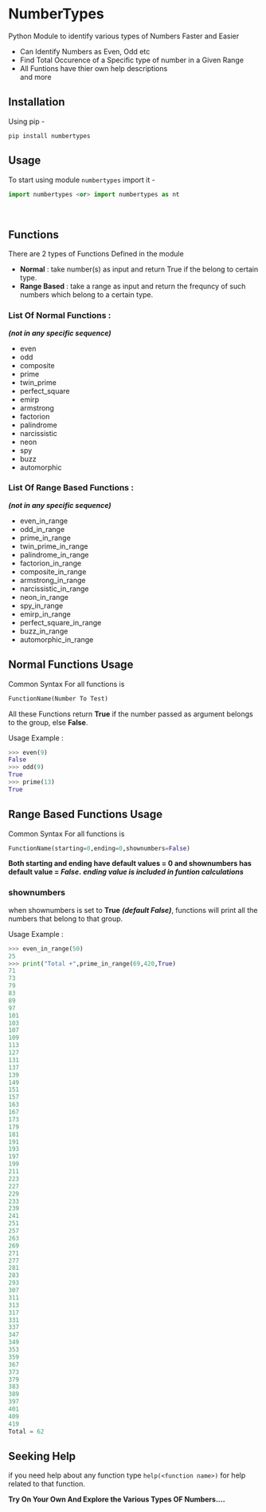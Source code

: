 # NumberTypes
Python Module to identify various types of Numbers Faster and Easier

- Can Identify Numbers as Even, Odd etc
- Find Total Occurence of a Specific type of number in a Given Range 
- All Funtions have thier own help descriptions<br>
and more

## Installation

Using pip - 
```
pip install numbertypes
```

## Usage

To start using module ```numbertypes``` import it -
```python
import numbertypes <or> import numbertypes as nt 
```

<br>

## Functions 

There are 2 types of Functions Defined in the module

- **Normal** : take number(s) as input and return True if the belong to certain type.
- **Range Based** : take a range as input and return the frequncy of such numbers 
	which belong to a certain type. 

### List Of Normal Functions :
***(not in any specific sequence)***

- even
- odd
- composite
- prime
- twin_prime
- perfect_square
- emirp
- armstrong
- factorion
- palindrome
- narcissistic
- neon
- spy
- buzz
- automorphic

### List Of Range Based Functions :
***(not in any specific sequence)***

- even_in_range
- odd_in_range
- prime_in_range
- twin_prime_in_range
- palindrome_in_range
- factorion_in_range
- composite_in_range
- armstrong_in_range
- narcissistic_in_range
- neon_in_range
- spy_in_range
- emirp_in_range
- perfect_square_in_range
- buzz_in_range
- automorphic_in_range

## Normal Functions Usage

Common Syntax For all functions is
```python
FunctionName(Number To Test)
```
All these Functions return **True** if the number passed as argument belongs to the group, else **False**.

Usage Example :
```python
>>> even(9)
False
>>> odd(9)
True
>>> prime(13)
True
```

## Range Based Functions Usage

Common Syntax For all functions is
```python
FunctionName(starting=0,ending=0,shownumbers=False)
```
**Both starting and ending have default values = 0 and shownumbers has default value = *False*.** ***ending value is included in funtion calculations***

### shownumbers
when shownumbers is set to **True** ***(default False)***, functions will print all the numbers that belong to that group.

Usage Example :
```python
>>> even_in_range(50)
25
>>> print("Total +",prime_in_range(69,420,True)
71
73
79
83
89
97
101
103
107
109
113
127
131
137
139
149
151
157
163
167
173
179
181
191
193
197
199
211
223
227
229
233
239
241
251
257
263
269
271
277
281
283
293
307
311
313
317
331
337
347
349
353
359
367
373
379
383
389
397
401
409
419
Total = 62
```
## Seeking Help

if you need help about any function type ```help(<function name>)``` for help related to that function.

	
**Try On Your Own And Explore the Various Types OF Numbers....**